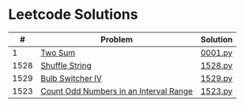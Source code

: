# Leetcode Solutions


| # | Problem | Solution |
| --- | --- | --- |
| 1 | [Two Sum](https://leetcode.com/problems/two-sum/) | [0001.py](/leetcode/solutions/0001.py) |
| 1528 | [Shuffle String](https://leetcode.com/problems/shuffle-string/) | [1528.py](/leetcode/solutions/1528.py) |
| 1529 | [Bulb Switcher IV](https://leetcode.com/problems/bulb-switcher-iv/) | [1529.py](/leetcode/solutions/1529.py) |
| 1523 | [Count Odd Numbers in an Interval Range](https://leetcode.com/problems/count-odd-numbers-in-an-interval-range/) | [1523.py](/leetcode/solutions/1523.py) |
